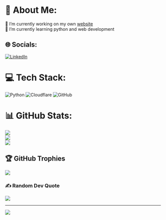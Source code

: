 # 💫 About Me:
🔭 I’m currently working on my own [website](https://www.myitlounge.de)<br>
🌱 I’m currently learning python and web development<br>
<!-- 👯 I’m looking to collaborate on<br>
🤝 I’m looking for help with<br>
💬 Ask me about<br>
⚡ Fun fact
-->

## 🌐 Socials:
[![LinkedIn](https://img.shields.io/badge/LinkedIn-%230077B5.svg?logo=linkedin&logoColor=white)](https://linkedin.com/in/recaigul) 

# 💻 Tech Stack:
![Python](https://img.shields.io/badge/python-3670A0?style=for-the-badge&logo=python&logoColor=ffdd54) ![Cloudflare](https://img.shields.io/badge/Cloudflare-F38020?style=for-the-badge&logo=Cloudflare&logoColor=white) ![GitHub](https://img.shields.io/badge/github-%23121011.svg?style=for-the-badge&logo=github&logoColor=white)
# 📊 GitHub Stats:
![](https://github-readme-stats.vercel.app/api?username=recaiguel&theme=dark&hide_border=false&include_all_commits=true&count_private=true)<br/>
![](https://nirzak-streak-stats.vercel.app/?user=recaiguel&theme=dark&hide_border=false)<br/>
![](https://github-readme-stats.vercel.app/api/top-langs/?username=recaiguel&theme=dark&hide_border=false&include_all_commits=true&count_private=true&layout=compact)

## 🏆 GitHub Trophies
![](https://github-profile-trophy.vercel.app/?username=recaiguel&theme=tokyonight&no-frame=false&no-bg=false&margin-w=4)

### ✍️ Random Dev Quote
![](https://quotes-github-readme.vercel.app/api?type=horizontal&theme=tokyonight)

<!-- ### 🔝 Top Contributed Repo
![](https://github-contributor-stats.vercel.app/api?username=recaiguel&limit=5&theme=tokyonight&combine_all_yearly_contributions=true)
-->
---
[![](https://visitcount.itsvg.in/api?id=recaiguel&icon=9&color=13)](https://visitcount.itsvg.in)

<!-- Proudly created with GPRM ( https://gprm.itsvg.in ) -->
